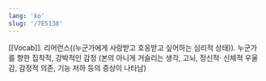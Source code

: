 ```yaml
---
lang: 'ko'
slug: '/7E5138'
---
```


[[Vocab]]. 리머런스((누군가에게 사랑받고 호응받고 싶어하는 심리적 상태)). 누군가를 향한 집착적, 강박적인 감정 (본의 아니게 거슬리는 생각, 고뇌, 정신적· 신체적 우울감, 감정적 의존, 기능 저하 등의 증상이 나타남)
